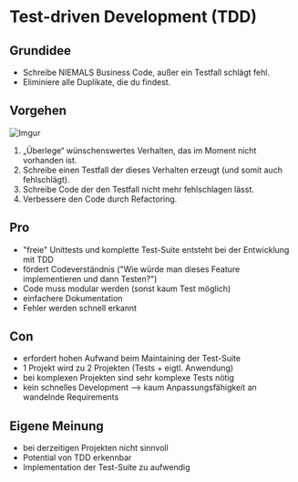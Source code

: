 # Test-driven Development (TDD)

## Grundidee

*  Schreibe NIEMALS Business Code, außer ein Testfall schlägt fehl.
*  Eliminiere alle Duplikate, die du findest.

## Vorgehen
![Imgur](http://i.imgur.com/LuZMrH8.png?1)
1. „Überlege“ wünschenswertes Verhalten,
das im Moment nicht vorhanden  ist.
2. Schreibe einen Testfall der dieses
Verhalten erzeugt (und somit auch
fehlschlägt).
3. Schreibe Code der den Testfall nicht
mehr fehlschlagen lässt.
4. Verbessere  den Code  durch Refactoring.

## Pro
* "freie" Unittests und komplette Test-Suite entsteht bei der Entwicklung mit TDD
* fördert Codeverständnis ("Wie würde man dieses Feature implementieren und dann Testen?")
* Code muss modular werden (sonst kaum Test möglich)
* einfachere Dokumentation
* Fehler werden schnell erkannt

## Con
* erfordert hohen Aufwand beim Maintaining der Test-Suite
* 1 Projekt wird zu 2 Projekten (Tests + eigtl. Anwendung)
* bei komplexen Projekten sind sehr komplexe Tests nötig
* kein schnelles Development --> kaum Anpassungsfähigkeit an wandelnde Requirements

## Eigene Meinung
* bei derzeitigen Projekten nicht sinnvoll
* Potential von TDD erkennbar
* Implementation der Test-Suite zu aufwendig
